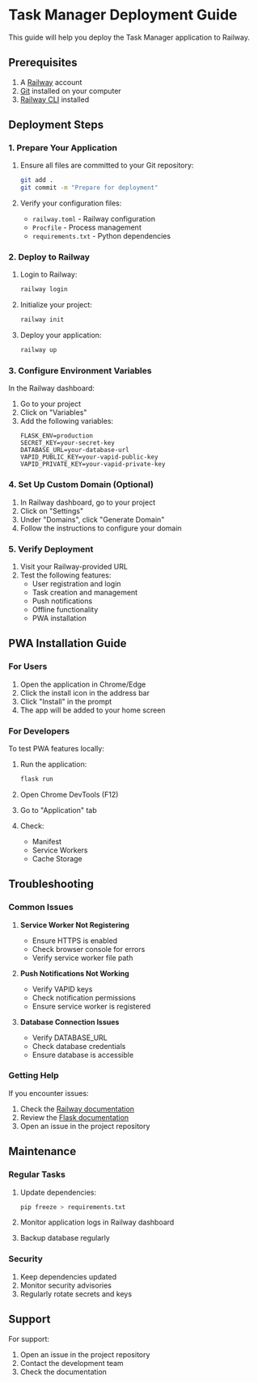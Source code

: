 # Task Manager Deployment Guide

This guide will help you deploy the Task Manager application to Railway.

## Prerequisites

1. A [Railway](https://railway.app) account
2. [Git](https://git-scm.com) installed on your computer
3. [Railway CLI](https://docs.railway.app/develop/cli) installed

## Deployment Steps

### 1. Prepare Your Application

1. Ensure all files are committed to your Git repository:
   ```bash
   git add .
   git commit -m "Prepare for deployment"
   ```

2. Verify your configuration files:
   - `railway.toml` - Railway configuration
   - `Procfile` - Process management
   - `requirements.txt` - Python dependencies

### 2. Deploy to Railway

1. Login to Railway:
   ```bash
   railway login
   ```

2. Initialize your project:
   ```bash
   railway init
   ```

3. Deploy your application:
   ```bash
   railway up
   ```

### 3. Configure Environment Variables

In the Railway dashboard:

1. Go to your project
2. Click on "Variables"
3. Add the following variables:
   ```
   FLASK_ENV=production
   SECRET_KEY=your-secret-key
   DATABASE_URL=your-database-url
   VAPID_PUBLIC_KEY=your-vapid-public-key
   VAPID_PRIVATE_KEY=your-vapid-private-key
   ```

### 4. Set Up Custom Domain (Optional)

1. In Railway dashboard, go to your project
2. Click on "Settings"
3. Under "Domains", click "Generate Domain"
4. Follow the instructions to configure your domain

### 5. Verify Deployment

1. Visit your Railway-provided URL
2. Test the following features:
   - User registration and login
   - Task creation and management
   - Push notifications
   - Offline functionality
   - PWA installation

## PWA Installation Guide

### For Users

1. Open the application in Chrome/Edge
2. Click the install icon in the address bar
3. Click "Install" in the prompt
4. The app will be added to your home screen

### For Developers

To test PWA features locally:

1. Run the application:
   ```bash
   flask run
   ```

2. Open Chrome DevTools (F12)
3. Go to "Application" tab
4. Check:
   - Manifest
   - Service Workers
   - Cache Storage

## Troubleshooting

### Common Issues

1. **Service Worker Not Registering**
   - Ensure HTTPS is enabled
   - Check browser console for errors
   - Verify service worker file path

2. **Push Notifications Not Working**
   - Verify VAPID keys
   - Check notification permissions
   - Ensure service worker is registered

3. **Database Connection Issues**
   - Verify DATABASE_URL
   - Check database credentials
   - Ensure database is accessible

### Getting Help

If you encounter issues:

1. Check the [Railway documentation](https://docs.railway.app)
2. Review the [Flask documentation](https://flask.palletsprojects.com)
3. Open an issue in the project repository

## Maintenance

### Regular Tasks

1. Update dependencies:
   ```bash
   pip freeze > requirements.txt
   ```

2. Monitor application logs in Railway dashboard

3. Backup database regularly

### Security

1. Keep dependencies updated
2. Monitor security advisories
3. Regularly rotate secrets and keys

## Support

For support:
1. Open an issue in the project repository
2. Contact the development team
3. Check the documentation 
